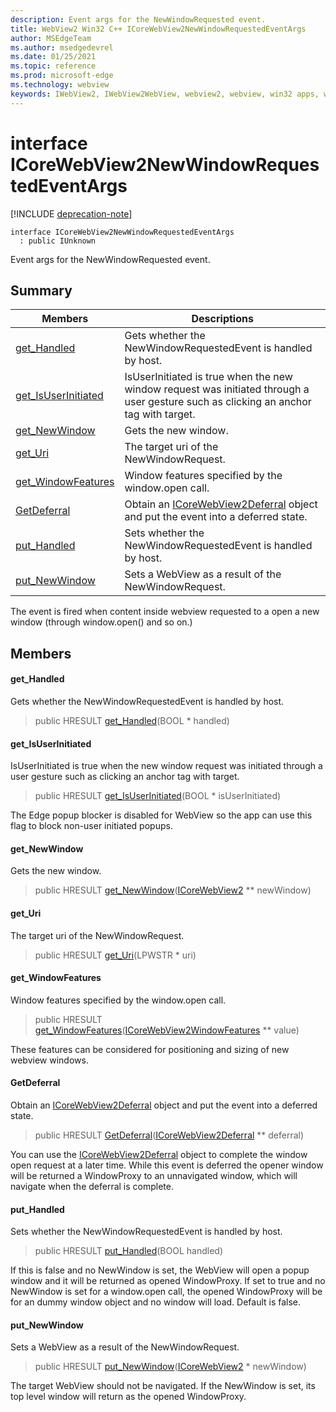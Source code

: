 ```yaml
---
description: Event args for the NewWindowRequested event.
title: WebView2 Win32 C++ ICoreWebView2NewWindowRequestedEventArgs
author: MSEdgeTeam
ms.author: msedgedevrel
ms.date: 01/25/2021
ms.topic: reference
ms.prod: microsoft-edge
ms.technology: webview
keywords: IWebView2, IWebView2WebView, webview2, webview, win32 apps, win32, edge, ICoreWebView2, ICoreWebView2Controller, browser control, edge html, ICoreWebView2NewWindowRequestedEventArgs
---
```


# interface ICoreWebView2NewWindowRequestedEventArgs 

[!INCLUDE [deprecation-note](../includes/deprecation-note.md)]

```
interface ICoreWebView2NewWindowRequestedEventArgs
  : public IUnknown
```

Event args for the NewWindowRequested event.

## Summary

 Members                        | Descriptions
--------------------------------|---------------------------------------------
[get_Handled](#get_handled) | Gets whether the NewWindowRequestedEvent is handled by host.
[get_IsUserInitiated](#get_isuserinitiated) | IsUserInitiated is true when the new window request was initiated through a user gesture such as clicking an anchor tag with target.
[get_NewWindow](#get_newwindow) | Gets the new window.
[get_Uri](#get_uri) | The target uri of the NewWindowRequest.
[get_WindowFeatures](#get_windowfeatures) | Window features specified by the window.open call.
[GetDeferral](#getdeferral) | Obtain an [ICoreWebView2Deferral](icorewebview2deferral.md) object and put the event into a deferred state.
[put_Handled](#put_handled) | Sets whether the NewWindowRequestedEvent is handled by host.
[put_NewWindow](#put_newwindow) | Sets a WebView as a result of the NewWindowRequest.

The event is fired when content inside webview requested to a open a new window (through window.open() and so on.)

## Members

#### get_Handled 

Gets whether the NewWindowRequestedEvent is handled by host.

> public HRESULT [get_Handled](#get_handled)(BOOL * handled)

#### get_IsUserInitiated 

IsUserInitiated is true when the new window request was initiated through a user gesture such as clicking an anchor tag with target.

> public HRESULT [get_IsUserInitiated](#get_isuserinitiated)(BOOL * isUserInitiated)

The Edge popup blocker is disabled for WebView so the app can use this flag to block non-user initiated popups.

#### get_NewWindow 

Gets the new window.

> public HRESULT [get_NewWindow](#get_newwindow)([ICoreWebView2](icorewebview2.md) ** newWindow)

#### get_Uri 

The target uri of the NewWindowRequest.

> public HRESULT [get_Uri](#get_uri)(LPWSTR * uri)

#### get_WindowFeatures 

Window features specified by the window.open call.

> public HRESULT [get_WindowFeatures](#get_windowfeatures)([ICoreWebView2WindowFeatures](icorewebview2windowfeatures.md) ** value)

These features can be considered for positioning and sizing of new webview windows.

#### GetDeferral 

Obtain an [ICoreWebView2Deferral](icorewebview2deferral.md) object and put the event into a deferred state.

> public HRESULT [GetDeferral](#getdeferral)([ICoreWebView2Deferral](icorewebview2deferral.md) ** deferral)

You can use the [ICoreWebView2Deferral](icorewebview2deferral.md) object to complete the window open request at a later time. While this event is deferred the opener window will be returned a WindowProxy to an unnavigated window, which will navigate when the deferral is complete.

#### put_Handled 

Sets whether the NewWindowRequestedEvent is handled by host.

> public HRESULT [put_Handled](#put_handled)(BOOL handled)

If this is false and no NewWindow is set, the WebView will open a popup window and it will be returned as opened WindowProxy. If set to true and no NewWindow is set for a window.open call, the opened WindowProxy will be for an dummy window object and no window will load. Default is false.

#### put_NewWindow 

Sets a WebView as a result of the NewWindowRequest.

> public HRESULT [put_NewWindow](#put_newwindow)([ICoreWebView2](icorewebview2.md) * newWindow)

The target WebView should not be navigated. If the NewWindow is set, its top level window will return as the opened WindowProxy.

